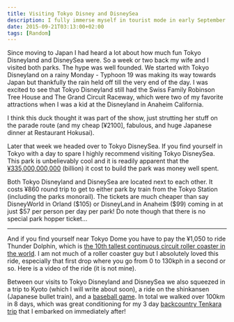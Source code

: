 ```yaml
---
title: Visiting Tokyo Disney and DisneySea
description: I fully immerse myself in tourist mode in early September ticking off several must see places in the Land of the Rising Sun...
date: 2015-09-21T03:13:00+02:00
tags: [Random]
---
```

<div class=“text-lg m-2”>
<p class="mb-2">Since moving to Japan I had heard a lot about how much fun Tokyo Disneyland and DisneySea were. So a week or two back my wife and I visited both parks. The hype was well founded. We started with Tokyo Disneyland on a rainy Monday - Typhoon 19 was making its way towards Japan but thankfully the rain held off till the very end of the day. I was excited to see that Tokyo Disneyland still had the Swiss Family Robinson Tree House and The Grand Circuit Raceway, which were two of my favorite attractions when I was a kid at the Disneyland in Anaheim California.</p>



<p class="mt-2 mb-2">I think this duck thought it was part of the show, just strutting her stuff on the parade route (and my cheap [¥2100], fabulous, and huge Japanese dinner at Restaurant Hokusai).</p>



<p class="mt-2 mb-2">Later that week we headed over to Tokyo DisneySea. If you find yourself in Tokyo with a day to spare I highly recommend visiting Tokyo DisneySea. This park is unbelievably cool and it is readily apparent that the <a href="https://en.wikipedia.org/wiki/Tokyo_DisneySea#Awards" target="_blank" rel="noopener noreferrer">¥335,000,000,000</a> (billion) it cost to build the park was money well spent.</p>



<p class="mt-2 mb-2">Both Tokyo Disneyland and DisneySea are located next to each other. It costs ¥860 round trip to get to either park by train from the Tokyo Station (including the parks monorail). The tickets are much cheaper than say DisneyWorld in Orland ($105) or DisneyLand in Anaheim ($99) coming in at just $57 per person per day per park! Do note though that there is no special park hopper ticket...</p>

<hr />

<p class="mt-2 mb-2">And if you find yourself near Tokyo Dome you have to pay the ¥1,050 to ride Thunder Dolphin, which is <a href="https://en.wikipedia.org/wiki/Thunder_Dolphin" target="_blank" rel="noopener noreferrer">the 10th tallest continuous circuit roller coaster in the world</a>. I am not much of a roller coaster guy but I absolutely loved this ride, especially that first drop where you go from 0 to 130kph in a second or so. Here is a video of the ride (it is not mine).</p>



<p class="mt-2 mb-2">Between our visits to Tokyo Disneyland and DisneySea we also squeezed in a trip to Kyoto (which I will write about soon), a ride on the shinkansen (Japanese bullet train), and a <a href="https://taiken.co/single/baseball-it-is" target="_blank" rel="noopener noreferrer">baseball game</a>. In total we walked over 100km in 8 days, which was great conditioning for my 3 day <a href="https://www.fallfishtenkara.com/backcountry-tenkara/" target="_blank" rel="noopener noreferrer">backcountry Tenkara trip</a> that I embarked on immediately after!</p>

<img class="w-8/12 rounded-lg shadow-lg mx-auto" src="" alt="" />
</div>